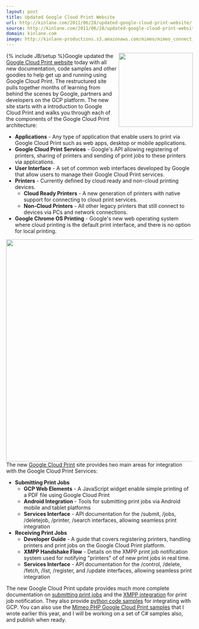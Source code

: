 ```yaml
---
layout: post
title: Updated Google Cloud Print Website
url: http://kinlane.com/2011/06/28/updated-google-cloud-print-website/
source: http://kinlane.com/2011/06/28/updated-google-cloud-print-website/
domain: kinlane.com
image: http://kinlane-productions.s3.amazonaws.com/mimeo/mimeo_connect_logo.jpg
---
```

{% include JB/setup %}<a title="Mimeo-Google Cloud Print" href="http://developer.mimeo.com" target="_blank"><img class="c1" src="http://kinlane-productions.s3.amazonaws.com/mimeo/mimeo_connect_logo.jpg" alt="" width="200" align="right" /></a>Google updated the <a title="Google Cloud Print website" href="http://code.google.com/apis/cloudprint/docs/overview.html">Google Cloud Print website</a> today with all new documentation, code samples and other goodies to help get up and running using Google Cloud Print. The restructured site pulls together months of learning from behind the scenes by Google, partners and developers on the GCP platform. The new site starts with a introduction to Google Cloud Print and walks you through each of the components of the Google Cloud Print architecture:
<ul class="mainlist">
     <li>
          <strong>Applications</strong> - Any type of application that enable users to print via Google Cloud Print such as web apps, desktop or mobile applications.
     </li>
     <li>
          <strong>Google Cloud Print Services</strong> - Google's API allowing registering of printers, sharing of printers and sending of print jobs to these printers via applications.
     </li>
     <li>
          <strong>User Interface</strong> - A set of common web interfaces developed by Google that allow users to manage their Google Cloud Print services.
     </li>
     <li>
          <strong>Printers</strong> - Currently defined by cloud ready and non-cloud printing devices.
          <ul class="mainlist">
               <li>
                    <strong>Cloud Ready Printers</strong> - A new generation of printers with native support for connecting to cloud print services.
               </li>
               <li>
                    <strong>Non-Cloud Printers</strong> - All other legacy printers that still connect to devices via PCs and network connections.
               </li>
          </ul>
     </li>
     <li>
          <strong>Google Chrome OS Printing</strong> - Google's new web operating system where cloud printing is the default print interface, and there is no option for local printing.
     </li>
</ul><img class="aligncenter" src="http://kinlane-productions.s3.amazonaws.com/google/Google-Cloud-Print-Version-2.png" alt="" width="600" align="center" /> The new <a title="Google Cloud Print" href="http://developer.mimeo.com/blog/blog_detail.php?ID=143">Google Cloud Print</a> site provides two main areas for integration with the Google Cloud Print Services:
<ul class="mainlist">
     <li>
          <strong>Submitting Print Jobs</strong>
          <ul class="mainlist">
               <li>
                    <strong>GCP Web Elements</strong> - A JavaScript widget enable simple printing of a PDF file using Google Cloud Print
               </li>
               <li>
                    <strong>Android Integration</strong> - Tools for submitting print jobs via Android mobile and tablet platforms
               </li>
               <li>
                    <strong>Services Interface</strong> - API documentation for the /submit, /jobs, /deletejob, /printer, /search interfaces, allowing seamless print integration
               </li>
          </ul>
     </li>
     <li>
          <strong>Receiving Print Jobs</strong>
          <ul class="mainlist">
               <li>
                    <strong>Developer Guide</strong> - A guide that covers registering printers, handling printers and print jobs on the Google Cloud Print platform.
               </li>
               <li>
                    <strong>XMPP Handshake Flow</strong> - Details on the XMPP print job notification system used for notifying "printers" of of new print jobs in real time.
               </li>
               <li>
                    <strong>Services Interface</strong> - API documentation for the /control, /delete, /fetch, /list, /register, and /update interfaces, allowing seamless print integration
               </li>
          </ul>
     </li>
</ul>The new Google Cloud Print update provides much more complete documentation on <a title="submitting print jobs" href="http://code.google.com/apis/cloudprint/docs/sendJobs.html">submitting print jobs</a> and the <a title="XMPP integration" href="http://code.google.com/apis/cloudprint/docs/rawxmpp.html">XMPP integration</a> for print job notification. They also provide <a title="Google Cloud Print Python Code Samples" href="http://code.google.com/apis/cloudprint/docs/sendJobs.html">python code samples</a> for integrating with GCP. You can also use the <a title="Mimeo PHP Gogole Cloud Print Samples" href="https://github.com/mimeoconnect/Google-Cloud-Print-Proxy">Mimeo PHP Google Cloud Print samples</a> that I wrote earlier this year, and I will be working on a set of C# samples also, and publish when ready.
